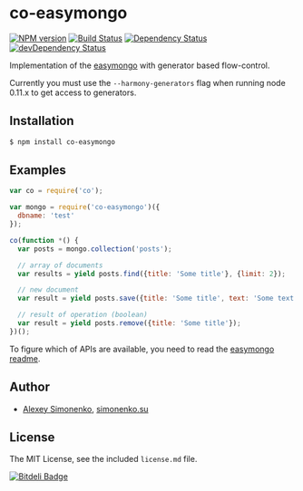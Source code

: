 # co-easymongo

[![NPM version](https://badge.fury.io/js/co-easymongo.svg)](http://badge.fury.io/js/co-easymongo) [![Build Status](https://travis-ci.org/meritt/co-easymongo.svg?branch=master)](https://travis-ci.org/meritt/co-easymongo) [![Dependency Status](https://david-dm.org/meritt/co-easymongo.svg?theme=shields.io)](https://david-dm.org/meritt/co-easymongo) [![devDependency Status](https://david-dm.org/meritt/co-easymongo/dev-status.svg?theme=shields.io)](https://david-dm.org/meritt/co-easymongo#info=devDependencies)

Implementation of the [easymongo](https://github.com/meritt/easymongo) with generator based flow-control.

Currently you must use the `--harmony-generators` flag when running node 0.11.x to get access to generators.

## Installation

```bash
$ npm install co-easymongo
```

## Examples

```js
var co = require('co');

var mongo = require('co-easymongo')({
  dbname: 'test'
});

co(function *() {
  var posts = mongo.collection('posts');

  // array of documents
  var results = yield posts.find({title: 'Some title'}, {limit: 2});

  // new document
  var result = yield posts.save({title: 'Some title', text: 'Some text'});

  // result of operation (boolean)
  var result = yield posts.remove({title: 'Some title'});
})();
```

To figure which of APIs are available, you need to read the [easymongo readme](https://github.com/meritt/easymongo#api).

## Author

* [Alexey Simonenko](mailto:alexey@simonenko.su), [simonenko.su](http://simonenko.su)

## License

The MIT License, see the included `license.md` file.

[![Bitdeli Badge](https://d2weczhvl823v0.cloudfront.net/meritt/co-easymongo/trend.png)](https://bitdeli.com/free "Bitdeli Badge")